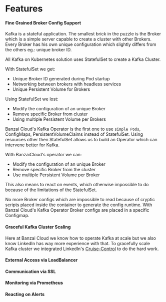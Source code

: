 # Features

#### Fine Grained Broker Config Support

Kafka is a stateful application. 
The smallest brick in the puzzle is the Broker which is a simple server capable to create a cluster with other Brokers.
Every Broker has his own unique configuration which slightly differs from the others eg.: unique broker ID.

All Kafka on Kubernetes solution uses StatefulSet to create a Kafka Cluster.

With StatefulSet we get:
- Unique Broker ID generated during Pod startup
- Networking between brokers with headless services
- Unique Persistent Volume for Brokers

Using StatefulSet we lost:
- Modify the configuration of an unique Broker
- Remove specific Broker from cluster
- Using multiple Persistent Volume per Brokers

Banzai Cloud's Kafka Operator is the first one to use `simple Pods`, ConfigMaps, PersistentVolumeClaims instead of StatefulSet.
Using resources other then StatefulSet allows us to build an Operator which can intervene better for Kafka.

With BanzaiCloud's operator we can:
- Modify the configuration of an unique Broker
- Remove specific Broker from the cluster
- Use multiple Persistent Volume per Broker

This also means to react on events, which otherwise impossible to do because of the limitations of the StatefulSet.

No more Broker configs which are impossible to read because of cryptic scripts placed inside the container to generate the config runtime.
With Banzai Cloud's Kafka Operator Broker configs are placed in a specific Configmap. 

#### Graceful Kafka Cluster Scaling

Here at Banzai Cloud we know how to operate Kafka at scale but we also know LinkedIn has way more experience with that.
To gracefully scale Kafka cluster we integrated LinkedIn's [Cruise-Control](https://github.com/linkedin/cruise-control) to do the hard work.

#### External Access via LoadBalancer
#### Communication via SSL
#### Monitoring via Prometheus
#### Reacting on Alerts
